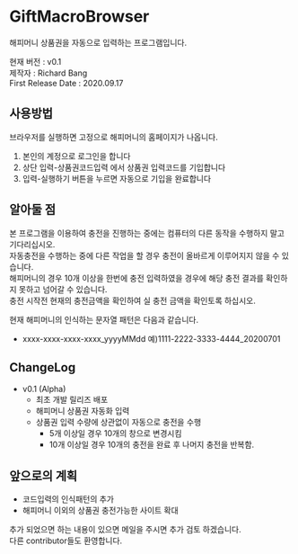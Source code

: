 # GiftMacroBrowser
해피머니 상품권을 자동으로 입력하는 프로그램입니다.


현재 버전 : v0.1<br>
제작자 : Richard Bang<br>
First Release Date : 2020.09.17<br>

## 사용방법
브라우저를 실행하면 고정으로 해피머니의 홈페이지가 나옵니다.

<ol>
  <li>본인의 계정으로 로그인을 합니다</li>
  <li>상단 입력-상품권코드입력 에서 상품권 입력코드를 기입합니다</li>
  <li>입력-실행하기 버튼을 누르면 자동으로 기입을 완료합니다</li> 
 </ol>

## 알아둘 점

본 프로그램을 이용하여 충전을 진행하는 중에는 컴퓨터의 다른 동작을 수행하지 말고 기다리십시오.<br>
 자동충전을 수행하는 중에 다른 작업을 할 경우 충전이 올바르게 이루어지지 않을 수 있습니다.<br>
 해피머니의 경우 10개 이상을 한번에 충전 입력하였을 경우에 해당 충전 결과를 확인하지 못하고 넘어갈 수 있습니다.<br>
 충전 시작전 현재의 충전금액을 확인하여 실 충전 금액을 확인토록 하십시오.<br>
 
현재 해피머니의 인식하는 문자열 패턴은 다음과 같습니다.
   <ul>
  <li>xxxx-xxxx-xxxx-xxxx_yyyyMMdd 예)1111-2222-3333-4444_20200701
  </ul>
 
 
 
## ChangeLog
* v0.1 (Alpha)
  - 최초 개발 릴리즈 배포
  - 해피머니 상품권 자동화 입력 
  - 상품권 입력 수량에 상관없이 자동으로 충전을 수행 
    * 5개 이상일 경우 10개의 창으로 변경시킴
    * 10개 이상일 경우 10개의 충전을 완료 후 나머지 충전을 반복함.
    
 
## 앞으로의 계획

<ul>
  <li>코드입력의 인식패턴의 추가</li>
  <li>해피머니 이외의 상품권 충전가능한 사이트 확대</li>
  </ul>
추가 되었으면 하는 내용이 있으면 메일을 주시면 추가 검토 하겠습니다.<br>
다른 contributor들도 환영합니다.  





  



